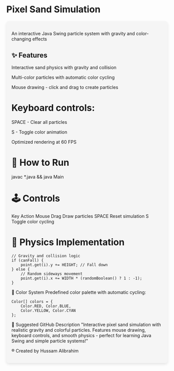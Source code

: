 # Pixel Sand Simulation
<div style="background: #f5f5f5; padding: 16px; border-radius: 8px; box-shadow: 0 4px 8px rgba(0,0,0,0.1); margin: 20px 0;">  

An interactive Java Swing particle system with gravity and color-changing effects


## ✨ Features
Interactive sand physics with gravity and collision

Multi-color particles with automatic color cycling

Mouse drawing - click and drag to create particles

# Keyboard controls:

SPACE - Clear all particles

S - Toggle color animation

Optimized rendering at 60 FPS

# 🚀 How to Run
javac *.java && java Main

# 🕹️ Controls
Key	Action
Mouse Drag	Draw particles
SPACE	Reset simulation
S	Toggle color cycling
# 🧠 Physics Implementation
```
// Gravity and collision logic
if (canFall) {
    point.get(i).y += HEIGHT; // Fall down
} else {
    // Random sideways movement
    point.get(i).x += WIDTH * (randomBoolean() ? 1 : -1);
}
```

🎨 Color System
Predefined color palette with automatic cycling:
```
Color[] colors = {
    Color.RED, Color.BLUE, 
    Color.YELLOW, Color.CYAN
};
```
📂 Suggested GitHub Description
"Interactive pixel sand simulation with realistic gravity and colorful particles. Features mouse drawing, keyboard controls, and smooth physics - perfect for learning Java Swing and simple particle systems!"

® Created by Hussam Alibrahim

